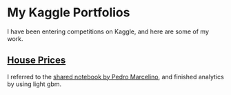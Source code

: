 # My Kaggle Portfolios<br/>

I have been entering competitions on Kaggle, and here are some of my work.<br/>

## [House Prices]()

  I referred to the [shared notebook by Pedro Marcelino](https://www.kaggle.com/pmarcelino/comprehensive-data-exploration-with-python), and finished analytics by using light gbm.
